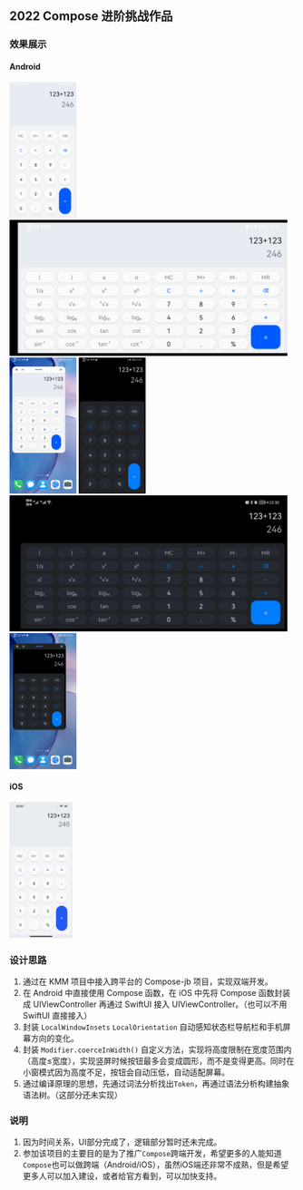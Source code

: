 ## 2022 Compose 进阶挑战作品

### 效果展示

#### Android

<img alt="浅色竖屏" height="240" src="./images/android1.png" width="118"/>
<img alt="浅色横屏" height="240" src="./images/android2.png" width="490"/>
<img alt="浅色小窗" height="240" src="./images/android3.png" width="118"/>

<img alt="深色竖屏" height="240" src="./images/android4.png" width="118"/>
<img alt="深色横屏" height="240" src="./images/android5.png" width="490"/>
<img alt="深色小窗" height="240" src="./images/android6.png" width="118"/>

#### iOS

<img alt="iOS浅色竖屏" height="240" src="./images/ios.png" width="111"/>

### 设计思路

1. 通过在 KMM 项目中接入跨平台的 Compose-jb 项目，实现双端开发。
2. 在 Android 中直接使用 Compose 函数，在 iOS 中先将 Compose 函数封装成 UIViewController 再通过 SwiftUI 接入 UIViewController。（也可以不用 SwiftUI 直接接入）
3. 封装 `LocalWindowInsets` `LocalOrientation` 自动感知状态栏导航栏和手机屏幕方向的变化。
4. 封装 `Modifier.coerceInWidth()` 自定义方法，实现将高度限制在宽度范围内（高度≤宽度），实现竖屏时候按钮最多会变成圆形，而不是变得更高。同时在小窗模式因为高度不足，按钮会自动压低，自动适配屏幕。
5. 通过编译原理的思想，先通过词法分析找出`Token`，再通过语法分析构建抽象语法树。（这部分还未实现）

### 说明

1. 因为时间关系，UI部分完成了，逻辑部分暂时还未完成。
2. 参加该项目的主要目的是为了推广`Compose`跨端开发，希望更多的人能知道`Compose`也可以做跨端（Android/iOS），虽然iOS端还非常不成熟，但是希望更多人可以加入建设，或者给官方看到，可以加快支持。